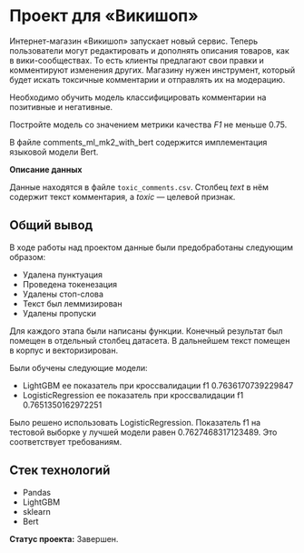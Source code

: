 # Проект для «Викишоп»

Интернет-магазин «Викишоп» запускает новый сервис. Теперь пользователи могут редактировать и дополнять описания товаров, как в вики-сообществах. То есть клиенты предлагают свои правки и комментируют изменения других. Магазину нужен инструмент, который будет искать токсичные комментарии и отправлять их на модерацию. 

Необходимо обучить модель классифицировать комментарии на позитивные и негативные. 

Постройте модель со значением метрики качества *F1* не меньше 0.75. 

В файле comments_ml_mk2_with_bert содержится имплементация языковой модели Bert.

**Описание данных**

Данные находятся в файле `toxic_comments.csv`. Столбец *text* в нём содержит текст комментария, а *toxic* — целевой признак.

## Общий вывод

В ходе работы над проектом данные были предобработаны следующим образом:

 - Удалена пунктуация
 - Проведена токенезация
 - Удалены стоп-слова
 - Текст был леммизирован
 - Удалены пропуски

Для каждого этапа были написаны функции. Конечный результат был помещен в отдельный столбец датасета. В дальнейшем текст помещен в корпус и векторизирован.

Были обучены следующие модели:

 - LightGBM ее показатель при кроссвалидации f1 0.7636170739229847
 - LogisticRegression ее показатель при кроссвалидации f1 0.7651350162972251
 
Было решено использовать LogisticRegression. Показатель f1 на тестовой выборке у лучшей модели равен 0.7627468317123489. Это соответствует требованиям. 

## Стек технологий

- Pandas 
- LightGBM
- sklearn
- Bert

**Статус проекта:**  Завершен.

